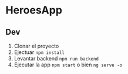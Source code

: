 # HeroesApp

## Dev

1. Clonar el proyecto
2. Ejectuar ```npm install```
3. Levantar backend ```npm run backend```
4. Ejecutar la app ```npm start``` o bien ```ng serve -o```
